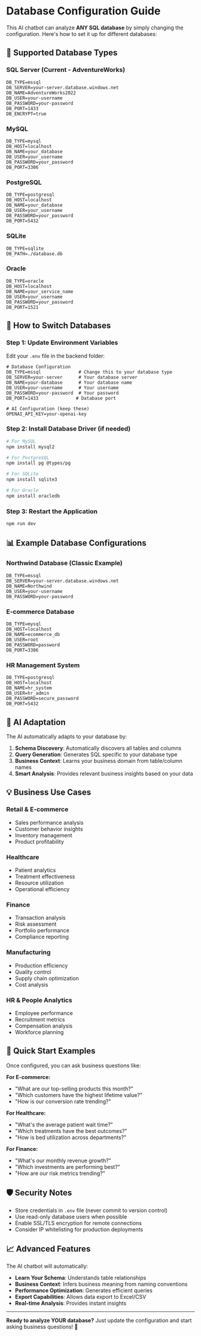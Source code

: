 # Database Configuration Guide

This AI chatbot can analyze **ANY SQL database** by simply changing the configuration. Here's how to set it up for different databases:

## 🎯 **Supported Database Types**

### **SQL Server** (Current - AdventureWorks)
```env
DB_TYPE=mssql
DB_SERVER=your-server.database.windows.net
DB_NAME=AdventureWorks2022
DB_USER=your-username
DB_PASSWORD=your-password
DB_PORT=1433
DB_ENCRYPT=true
```

### **MySQL**
```env
DB_TYPE=mysql
DB_HOST=localhost
DB_NAME=your_database
DB_USER=your_username
DB_PASSWORD=your_password
DB_PORT=3306
```

### **PostgreSQL**
```env
DB_TYPE=postgresql
DB_HOST=localhost
DB_NAME=your_database
DB_USER=your_username
DB_PASSWORD=your_password
DB_PORT=5432
```

### **SQLite**
```env
DB_TYPE=sqlite
DB_PATH=./database.db
```

### **Oracle**
```env
DB_TYPE=oracle
DB_HOST=localhost
DB_NAME=your_service_name
DB_USER=your_username
DB_PASSWORD=your_password
DB_PORT=1521
```

## 🔧 **How to Switch Databases**

### **Step 1: Update Environment Variables**
Edit your `.env` file in the backend folder:

```env
# Database Configuration
DB_TYPE=mssql              # Change this to your database type
DB_SERVER=your-server      # Your database server
DB_NAME=your-database      # Your database name
DB_USER=your-username      # Your username
DB_PASSWORD=your-password  # Your password
DB_PORT=1433              # Database port

# AI Configuration (keep these)
OPENAI_API_KEY=your-openai-key
```

### **Step 2: Install Database Driver (if needed)**
```bash
# For MySQL
npm install mysql2

# For PostgreSQL
npm install pg @types/pg

# For SQLite
npm install sqlite3

# For Oracle
npm install oracledb
```

### **Step 3: Restart the Application**
```bash
npm run dev
```

## 📊 **Example Database Configurations**

### **Northwind Database (Classic Example)**
```env
DB_TYPE=mssql
DB_SERVER=your-server.database.windows.net
DB_NAME=Northwind
DB_USER=your-username
DB_PASSWORD=your-password
```

### **E-commerce Database**
```env
DB_TYPE=mysql
DB_HOST=localhost
DB_NAME=ecommerce_db
DB_USER=root
DB_PASSWORD=password
DB_PORT=3306
```

### **HR Management System**
```env
DB_TYPE=postgresql
DB_HOST=localhost
DB_NAME=hr_system
DB_USER=hr_admin
DB_PASSWORD=secure_password
DB_PORT=5432
```

## 🤖 **AI Adaptation**

The AI automatically adapts to your database by:

1. **Schema Discovery**: Automatically discovers all tables and columns
2. **Query Generation**: Generates SQL specific to your database type
3. **Business Context**: Learns your business domain from table/column names
4. **Smart Analysis**: Provides relevant business insights based on your data

## 💡 **Business Use Cases**

### **Retail & E-commerce**
- Sales performance analysis
- Customer behavior insights
- Inventory management
- Product profitability

### **Healthcare**
- Patient analytics
- Treatment effectiveness
- Resource utilization
- Operational efficiency

### **Finance**
- Transaction analysis
- Risk assessment
- Portfolio performance
- Compliance reporting

### **Manufacturing**
- Production efficiency
- Quality control
- Supply chain optimization
- Cost analysis

### **HR & People Analytics**
- Employee performance
- Recruitment metrics
- Compensation analysis
- Workforce planning

## 🚀 **Quick Start Examples**

Once configured, you can ask business questions like:

**For E-commerce:**
- "What are our top-selling products this month?"
- "Which customers have the highest lifetime value?"
- "How is our conversion rate trending?"

**For Healthcare:**
- "What's the average patient wait time?"
- "Which treatments have the best outcomes?"
- "How is bed utilization across departments?"

**For Finance:**
- "What's our monthly revenue growth?"
- "Which investments are performing best?"
- "How are our risk metrics trending?"

## 🛡️ **Security Notes**

- Store credentials in `.env` file (never commit to version control)
- Use read-only database users when possible
- Enable SSL/TLS encryption for remote connections
- Consider IP whitelisting for production deployments

## 📈 **Advanced Features**

The AI chatbot will automatically:
- **Learn Your Schema**: Understands table relationships
- **Business Context**: Infers business meaning from naming conventions
- **Performance Optimization**: Generates efficient queries
- **Export Capabilities**: Allows data export to Excel/CSV
- **Real-time Analysis**: Provides instant insights

---

**Ready to analyze YOUR database?** Just update the configuration and start asking business questions! 🎯
